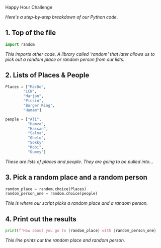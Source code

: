  Happy Hour Challenge

*Here's a step-by-step breakdown of our Python code.* 

## 1. Top of the file

```py
import random
```

*This imports other code. A library called 'random' that later allows us to pick out a random place or random person from our lists.*

## 2. Lists of Places & People 

```py
Places = ["MacDo",
        "LCW",
        "Marjan",
        "Picsin",
        "Burger King",
        "Hamam"]

people = ["Ali",
          "Hamza",
          "Hassan",
          "Salma",
          "Ghelo",
          "Sokky"
          "Robi",
          "Oummy"]
```

*These are lists of places and people. They are going to be pulled into...*

## 3. Pick a random place and a random person

```py
random_place = random.choice(Places)
random_person_one = random.choice(people)
```

*This is where our script picks a random place and a random person.*

## 4. Print out the results

```py
print(f"How about you go to {random_place} with {random_person_one}
```

*This line prints out the random place and random person.*
